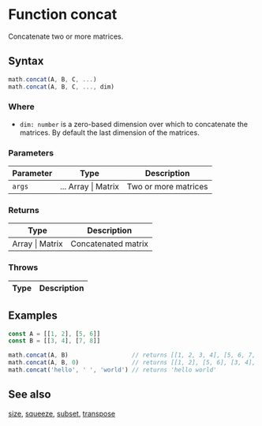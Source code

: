<!-- Note: This file is automatically generated from source code comments. Changes made in this file will be overridden. -->

# Function concat

Concatenate two or more matrices.


## Syntax

```js
math.concat(A, B, C, ...)
math.concat(A, B, C, ..., dim)
```

### Where

- `dim: number` is a zero-based dimension over which to concatenate the matrices.
  By default the last dimension of the matrices.

### Parameters

Parameter | Type | Description
--------- | ---- | -----------
`args` | ... Array &#124; Matrix | Two or more matrices

### Returns

Type | Description
---- | -----------
Array &#124; Matrix | Concatenated matrix


### Throws

Type | Description
---- | -----------


## Examples

```js
const A = [[1, 2], [5, 6]]
const B = [[3, 4], [7, 8]]

math.concat(A, B)                  // returns [[1, 2, 3, 4], [5, 6, 7, 8]]
math.concat(A, B, 0)               // returns [[1, 2], [5, 6], [3, 4], [7, 8]]
math.concat('hello', ' ', 'world') // returns 'hello world'
```


## See also

[size](size.md),
[squeeze](squeeze.md),
[subset](subset.md),
[transpose](transpose.md)
